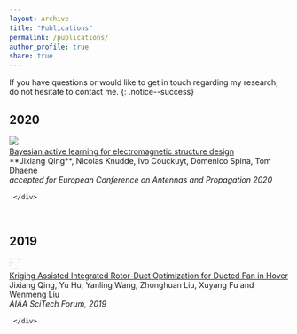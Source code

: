 ```yaml
---
layout: archive
title: "Publications"
permalink: /publications/
author_profile: true
share: true
---
```


If you have questions or would like to get in touch regarding my research, do not hesitate to contact me.
{: .notice--success}


## 2020

 <div class="publication">          
   <link rel="stylesheet" href="/assets/css/my.css">         
   <div class="img"><a href="http://lis.csail.mit.edu/pubs/xia-iclr19.pdf"><img class="img_responsive" src="/images/pub/spare.png"></a></div>         
   <div class="text">         
     <div class="title"><a name="xiaICLR2019" href="http://lis.csail.mit.edu/pubs/xia-iclr19.pdf">Bayesian active learning for electromagnetic
structure design</a></div>         
     <div class="authors">**Jixiang Qing**, Nicolas Knudde, Ivo Couckuyt, Domenico Spina, Tom Dhaene        
     </div>         
     <div>         
       <em>accepted for European Conference on Antennas and Propagation 2020</em> 
 <br>       
         
     </div>         
   </div>         
 </div> 
 <br>

## 2019

 <div class="publication">          
   <link rel="stylesheet" href="/assets/css/my.css">         
   <div class="img"><a href="http://lis.csail.mit.edu/pubs/xia-iclr19.pdf"><img class="img_responsive" src="https://github.com/TsingQAQ/Image-Lib/blob/master/figure_for_pwebsite/opt_history.png?raw=true" width="20" height="20"></a></div>         
   <div class="text">         
     <div class="title"><a name="xiaICLR2019" href="http://lis.csail.mit.edu/pubs/xia-iclr19.pdf">Kriging Assisted Integrated Rotor-Duct Optimization for Ducted Fan in Hover</a></div>         
     <div class="authors">Jixiang Qing, Yu Hu, Yanling Wang, Zhonghuan Liu, Xuyang Fu and Wenmeng Liu        
     </div>         
     <div>         
       <em>AIAA SciTech Forum, 2019</em> 
 <br> 
         
     </div>         
   </div>         
 </div> 
 <br>


